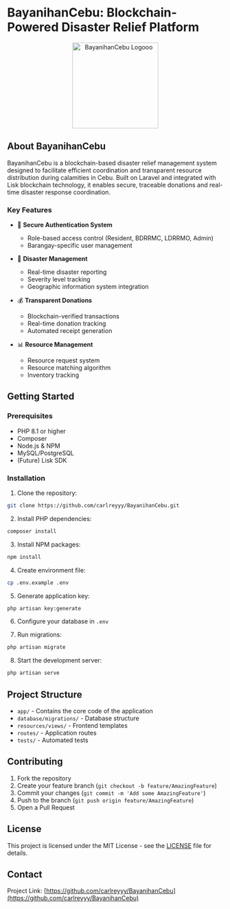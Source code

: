 # BayanihanCebu: Blockchain-Powered Disaster Relief Platform

<p align="center">
  <img src="https://via.placeholder.com/200" alt="BayanihanCebu Logooo" width="200">
</p>

## About BayanihanCebu

BayanihanCebu is a blockchain-based disaster relief management system designed to facilitate efficient coordination and transparent resource distribution during calamities in Cebu. Built on Laravel and integrated with Lisk blockchain technology, it enables secure, traceable donations and real-time disaster response coordination.

### Key Features

- 🔐 **Secure Authentication System**
    - Role-based access control (Resident, BDRRMC, LDRRMO, Admin)
    - Barangay-specific user management

- 🌊 **Disaster Management**
    - Real-time disaster reporting
    - Severity level tracking
    - Geographic information system integration

- 💰 **Transparent Donations**
    - Blockchain-verified transactions
    - Real-time donation tracking
    - Automated receipt generation

- 📊 **Resource Management**
    - Resource request system
    - Resource matching algorithm
    - Inventory tracking

## Getting Started

### Prerequisites

- PHP 8.1 or higher
- Composer
- Node.js & NPM
- MySQL/PostgreSQL
- (Future) Lisk SDK

### Installation

1. Clone the repository:

```bash
git clone https://github.com/carlreyyy/BayanihanCebu.git
```

2. Install PHP dependencies:

```bash
composer install
```

3. Install NPM packages:

```bash
npm install
```

4. Create environment file:

```bash
cp .env.example .env
```

5. Generate application key:

```bash
php artisan key:generate
```

6. Configure your database in `.env`

7. Run migrations:

```bash
php artisan migrate
```

8. Start the development server:

```bash
php artisan serve
```

## Project Structure

- `app/` - Contains the core code of the application
- `database/migrations/` - Database structure
- `resources/views/` - Frontend templates
- `routes/` - Application routes
- `tests/` - Automated tests

## Contributing

1. Fork the repository
2. Create your feature branch (`git checkout -b feature/AmazingFeature`)
3. Commit your changes (`git commit -m 'Add some AmazingFeature'`)
4. Push to the branch (`git push origin feature/AmazingFeature`)
5. Open a Pull Request

## License

This project is licensed under the MIT License - see the [LICENSE](LICENSE) file for details.

## Contact

Project Link: [https://github.com/carlreyyy/BayanihanCebu](https://github.com/carlreyyy/BayanihanCebu)
